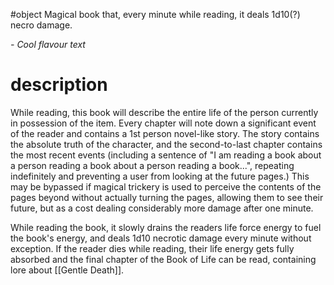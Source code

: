 #object 
Magical book that, every minute while reading, it deals 1d10(?) necro damage.

*- Cool flavour text*


# description
While reading, this book will describe the entire life of the person currently in possession of the item. Every chapter will note down a significant event of the reader and contains a 1st person novel-like story. The story contains the absolute truth of the character, and the second-to-last chapter contains the most recent events (including a sentence of "I am reading a book about a person reading a book about a person reading a book...", repeating indefinitely and preventing a user from looking at the future pages.) This may be bypassed if magical trickery is used to perceive the contents of the pages beyond without actually turning the pages, allowing them to see their future, but as a cost dealing considerably more damage after one minute.

While reading the book, it slowly drains the readers life force energy to fuel the book's energy, and deals 1d10 necrotic damage every minute without exception. If the reader dies while reading, their life energy gets fully absorbed and the final chapter of the Book of Life can be read, containing lore about [[Gentle Death]].